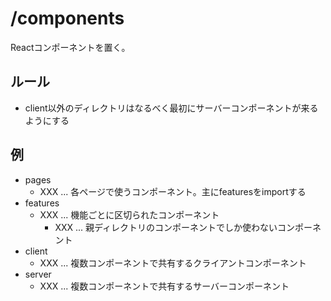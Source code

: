 # /components

Reactコンポーネントを置く。

## ルール

- client以外のディレクトリはなるべく最初にサーバーコンポーネントが来るようにする

## 例

- pages
  - XXX ... 各ページで使うコンポーネント。主にfeaturesをimportする
- features
  - XXX ... 機能ごとに区切られたコンポーネント
    - XXX ... 親ディレクトリのコンポーネントでしか使わないコンポーネント
- client
  - XXX ... 複数コンポーネントで共有するクライアントコンポーネント
- server
  - XXX ... 複数コンポーネントで共有するサーバーコンポーネント
